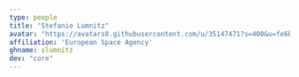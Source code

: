 ```yaml
---
type: people
title: "Stefanie Lumnitz"
avatar: "https://avatars0.githubusercontent.com/u/35147471?s=400&u=fe6bcd345611473a90b006c3b41396cd47cf9deb&v=4"
affiliation: 'European Space Agency'
ghname: slumnitz
dev: "core"
---
```


